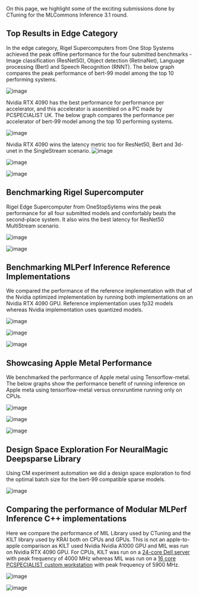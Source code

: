On this page, we highlight some of the exciting submissions done by CTuning for the MLCommons Inference 3.1 round.

## Top Results in Edge Category

In the edge category, Rigel Supercomputers from One Stop Systems achieved the peak offline performance for the four submitted benchmarks - Image classification (ResNet50), Object detection (RetinaNet), Language processing (Bert) and Speech Recognition (RNNT). The below graph compares the peak performance of bert-99 model among the top 10 performing systems.  

![image](https://github.com/ctuning/mlcommons-ck/assets/4791823/9f8e3367-1ca4-4298-8545-285cdedfc991)


Nvidia RTX 4090 has the best performance for performance per accelerator, and this accelerator is assembled on a PC made by PCSPECIALIST UK. The below graph compares the performance per accelerator of bert-99 model among the top 10 performing systems.  

![image](https://github.com/ctuning/mlcommons-ck/assets/4791823/c02120cb-eda9-4eef-9e22-56fff4bf23a7)


Nvidia RTX 4090 wins the latency metric too for ResNet50, Bert and 3d-unet in the SingleStream scenario. 
![image](https://github.com/ctuning/mlcommons-ck/assets/4791823/6d4b39a0-9f39-474a-ac16-5498e281ebad)

![image](https://github.com/ctuning/mlcommons-ck/assets/4791823/8afb5609-581d-4ee8-be56-731af731f10f)

![image](https://github.com/ctuning/mlcommons-ck/assets/4791823/5cb88f53-9255-4a0b-98df-a192ba87b125)





## Benchmarking Rigel Supercomputer

Rigel Edge Supercomputer from OneStopSytems wins the peak performance for all four submitted models and comfortably beats the second-place system. It also wins the best latency for ResNet50 MultiStream scenario.


![image](https://github.com/ctuning/mlcommons-ck/assets/4791823/635f5f29-080f-4c7c-85a5-65fcf438f9e1)

![image](https://github.com/ctuning/mlcommons-ck/assets/4791823/c993c2f5-a8b7-4a11-b89f-35d96e357e42)





## Benchmarking MLPerf Inference Reference Implementations

We compared the performance of the reference implementation with that of the Nvidia optimized implementation by running both implementations on an Nvidia RTX 4090 GPU. Reference implementation uses fp32 models whereas Nvidia implementation uses quantized models.  

![image](https://github.com/ctuning/mlcommons-ck/assets/4791823/b46bc509-f242-4bc6-a9e8-ec318d09616b)

![image](https://github.com/ctuning/mlcommons-ck/assets/4791823/404b54d2-a04e-4e5e-861d-43c7d940faf8)

![image](https://github.com/ctuning/mlcommons-ck/assets/4791823/f5a04e85-269f-485a-8839-348dddcd5eb7)

## Showcasing Apple Metal Performance

We benchmarked the performance of Apple metal using Tensorflow-metal. The below graphs show the performance benefit of running inference on Apple meta using tensorflow-metal versus onnxruntime running only on CPUs. 

![image](https://github.com/ctuning/mlcommons-ck/assets/4791823/87385e24-b3b5-4694-8106-2c30eeb393de)

![image](https://github.com/ctuning/mlcommons-ck/assets/4791823/c9a38dc9-0986-461e-b81d-988297e1771e)

![image](https://github.com/ctuning/mlcommons-ck/assets/4791823/4b8565b4-7a23-4f29-b450-6eaf00d10f63)





## Design Space Exploration For NeuralMagic Deepsparse Library

Using CM experiment automation we did a design space exploration to find the optimal batch size for the bert-99 compatible sparse models.

![image](https://github.com/ctuning/mlcommons-ck/assets/4791823/a18088f2-c864-4c16-b714-5b375cf5fc94)


## Comparing the performance of Modular MLPerf Inference C++ implementations

Here we compare the performance of MIL Library used by CTuning and the KILT library used by KRAI both on CPUs and GPUs. This is not an apple-to-apple comparison as KILT used Nvidia Nvidia A1000 GPU and MIL was run on Nvidia RTX 4090 GPU. For CPUs, KILT was run on a [24-core Dell server](https://github.com/mlcommons/inference_results_v3.1/blob/main/closed/Krai/systems/7920t-kilt-onnxruntime_cpu.json) with peak frequency of 4000 MHz whereas MIL was run on a [16 core PCSPECIALIST custom workstation](https://github.com/mlcommons/inference_results_v3.1/blob/main/closed/CTuning/systems/amd_ryzen_workstation-cpp-cpu-onnxruntime-vdefault-default_config.json) with peak frequency of 5900 MHz.

![image](https://github.com/ctuning/mlcommons-ck/assets/4791823/6d73360a-27ab-4158-b4cc-a5724d6d4c73)

![image](https://github.com/ctuning/mlcommons-ck/assets/4791823/d6b5516b-4861-4355-badf-65decbf8d3b0)


